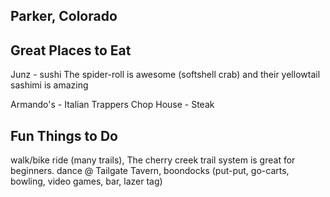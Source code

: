 ## Parker, Colorado

## Great Places to Eat

Junz - sushi
  The spider-roll is awesome (softshell crab)
  and their yellowtail sashimi is amazing

Armando's - Italian
Trappers Chop House - Steak 

## Fun Things to Do

walk/bike ride (many trails), The cherry creek trail system is great for beginners.
dance @ Tailgate Tavern, 
boondocks (put-put, go-carts, bowling, video games, bar, lazer tag)

  
